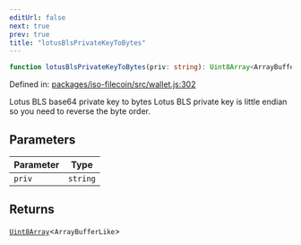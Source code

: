 ```yaml
---
editUrl: false
next: true
prev: true
title: "lotusBlsPrivateKeyToBytes"
---
```


```ts
function lotusBlsPrivateKeyToBytes(priv: string): Uint8Array<ArrayBufferLike>
```

Defined in: [packages/iso-filecoin/src/wallet.js:302](https://github.com/hugomrdias/filecoin/blob/main/packages/iso-filecoin/src/wallet.js#L302)

Lotus BLS base64 private key to bytes
Lotus BLS private key is little endian so you need to reverse the byte order.

## Parameters

| Parameter | Type |
| ------ | ------ |
| `priv` | `string` |

## Returns

[`Uint8Array`](https://developer.mozilla.org/docs/Web/JavaScript/Reference/Global_Objects/Uint8Array)\<`ArrayBufferLike`\>
